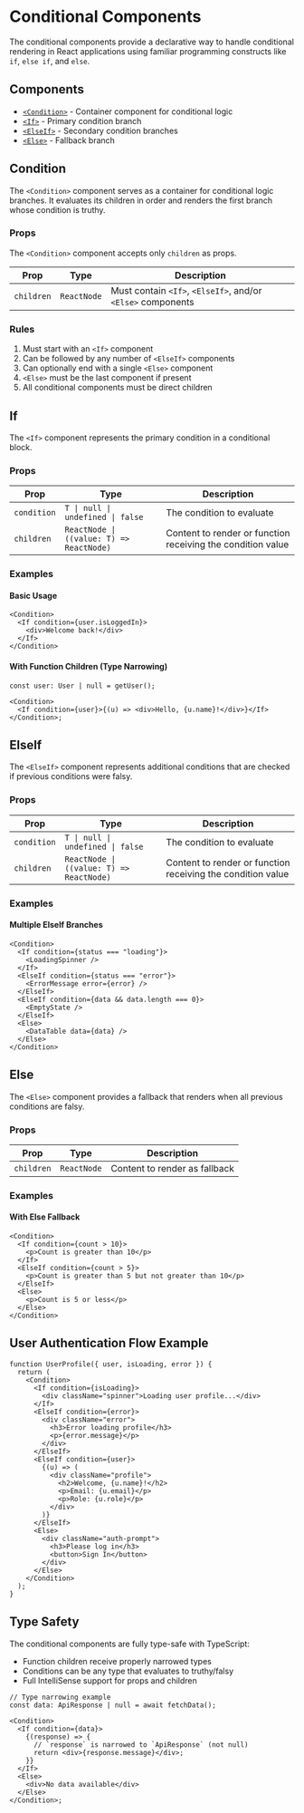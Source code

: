 # Conditional Components

The conditional components provide a declarative way to handle conditional rendering in React applications using familiar programming constructs like `if`, `else if`, and `else`.

## Components

- [`<Condition>`](#condition) - Container component for conditional logic
- [`<If>`](#if) - Primary condition branch
- [`<ElseIf>`](#elseif) - Secondary condition branches
- [`<Else>`](#else) - Fallback branch

## Condition

The `<Condition>` component serves as a container for conditional logic branches. It evaluates its children in order and renders the first branch whose condition is truthy.

### Props

The `<Condition>` component accepts only `children` as props.

| Prop       | Type        | Description                                                 |
| ---------- | ----------- | ----------------------------------------------------------- |
| `children` | `ReactNode` | Must contain `<If>`, `<ElseIf>`, and/or `<Else>` components |

### Rules

1. Must start with an `<If>` component
2. Can be followed by any number of `<ElseIf>` components
3. Can optionally end with a single `<Else>` component
4. `<Else>` must be the last component if present
5. All conditional components must be direct children

## If

The `<If>` component represents the primary condition in a conditional block.

### Props

| Prop        | Type                                     | Description                                                 |
| ----------- | ---------------------------------------- | ----------------------------------------------------------- |
| `condition` | `T \| null \| undefined \| false`        | The condition to evaluate                                   |
| `children`  | `ReactNode \| ((value: T) => ReactNode)` | Content to render or function receiving the condition value |

### Examples

#### Basic Usage

```tsx
<Condition>
  <If condition={user.isLoggedIn}>
    <div>Welcome back!</div>
  </If>
</Condition>
```

#### With Function Children (Type Narrowing)

```tsx
const user: User | null = getUser();

<Condition>
  <If condition={user}>{(u) => <div>Hello, {u.name}!</div>}</If>
</Condition>;
```

## ElseIf

The `<ElseIf>` component represents additional conditions that are checked if previous conditions were falsy.

### Props

| Prop        | Type                                     | Description                                                 |
| ----------- | ---------------------------------------- | ----------------------------------------------------------- |
| `condition` | `T \| null \| undefined \| false`        | The condition to evaluate                                   |
| `children`  | `ReactNode \| ((value: T) => ReactNode)` | Content to render or function receiving the condition value |

### Examples

#### Multiple ElseIf Branches

```tsx
<Condition>
  <If condition={status === "loading"}>
    <LoadingSpinner />
  </If>
  <ElseIf condition={status === "error"}>
    <ErrorMessage error={error} />
  </ElseIf>
  <ElseIf condition={data && data.length === 0}>
    <EmptyState />
  </ElseIf>
  <Else>
    <DataTable data={data} />
  </Else>
</Condition>
```

## Else

The `<Else>` component provides a fallback that renders when all previous conditions are falsy.

### Props

| Prop       | Type        | Description                   |
| ---------- | ----------- | ----------------------------- |
| `children` | `ReactNode` | Content to render as fallback |

### Examples

#### With Else Fallback

```tsx
<Condition>
  <If condition={count > 10}>
    <p>Count is greater than 10</p>
  </If>
  <ElseIf condition={count > 5}>
    <p>Count is greater than 5 but not greater than 10</p>
  </ElseIf>
  <Else>
    <p>Count is 5 or less</p>
  </Else>
</Condition>
```

## User Authentication Flow Example

```tsx
function UserProfile({ user, isLoading, error }) {
  return (
    <Condition>
      <If condition={isLoading}>
        <div className="spinner">Loading user profile...</div>
      </If>
      <ElseIf condition={error}>
        <div className="error">
          <h3>Error loading profile</h3>
          <p>{error.message}</p>
        </div>
      </ElseIf>
      <ElseIf condition={user}>
        {(u) => (
          <div className="profile">
            <h2>Welcome, {u.name}!</h2>
            <p>Email: {u.email}</p>
            <p>Role: {u.role}</p>
          </div>
        )}
      </ElseIf>
      <Else>
        <div className="auth-prompt">
          <h3>Please log in</h3>
          <button>Sign In</button>
        </div>
      </Else>
    </Condition>
  );
}
```

## Type Safety

The conditional components are fully type-safe with TypeScript:

- Function children receive properly narrowed types
- Conditions can be any type that evaluates to truthy/falsy
- Full IntelliSense support for props and children

```tsx
// Type narrowing example
const data: ApiResponse | null = await fetchData();

<Condition>
  <If condition={data}>
    {(response) => {
      // `response` is narrowed to `ApiResponse` (not null)
      return <div>{response.message}</div>;
    }}
  </If>
  <Else>
    <div>No data available</div>
  </Else>
</Condition>;
```
